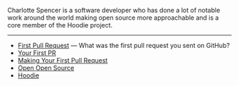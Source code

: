 Charlotte Spencer is a software developer who has done a lot of notable work around the world making open source more approachable and is a core member of the Hoodie project.

---

- [First Pull Request](https://firstpr.me/) — What was the first pull request you sent on GitHub?
- [Your First PR](http://yourfirstpr.github.io/)
- [Making Your First Pull Request](https://web.archive.org/web/20171028170042/http://www.charlotteis.co.uk/making-your-first-pull-request/)
- [Open Open Source](https://web.archive.org/web/20161218232816/http://www.charlotteis.co.uk/open-open-source/)
- [Hoodie](http://hood.ie/)
